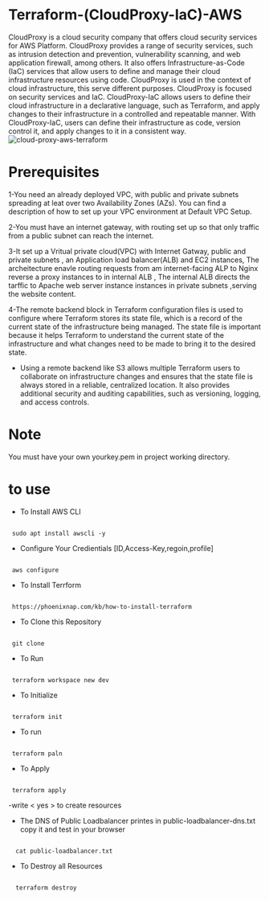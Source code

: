 #                  Terraform-(CloudProxy-IaC)-AWS 

CloudProxy is a cloud security company that offers cloud security services for AWS Platform. CloudProxy provides a range of security services, such as intrusion detection and prevention, vulnerability scanning, and web application firewall, among others. It also offers Infrastructure-as-Code (IaC) services that allow users to define and manage their cloud infrastructure resources using code.
CloudProxy  is used in the context of cloud infrastructure, this  serve different purposes. CloudProxy is focused on security services and IaC.
CloudProxy-IaC allows users to define their cloud infrastructure in a declarative language, such as Terraform, and apply changes to their infrastructure in a controlled and repeatable manner. With CloudProxy-IaC, users can define their infrastructure as code, version control it, and apply changes to it in a consistent way.
![cloud-proxy-aws-terraform](https://github.com/Merit516/Terraform-IAC-AWS/assets/58358691/4c96a7ef-df7f-425d-9396-013e3a1bbf4d)
# Prerequisites
1-You need an already deployed VPC, with public and private subnets spreading at leat over two Availability Zones (AZs). You can find a description of how to set up your VPC environment at Default VPC Setup.

2-You must have an internet gateway, with routing set up so that only traffic from a public subnet can reach the internet.

3-It set up a Vritual private cloud(VPC) with Internet Gatway, public and private subnets , an Application load balancer(ALB) and EC2 instances, The archeitecture enavle routing requests from am internet-facing ALP to Nginx reverse a proxy instances to in internal ALB , The internal ALB directs the tarffic to Apache web server instance instances in private subnets ,serving the website content.

4-The  remote backend block in Terraform configuration files is used to configure where Terraform stores its state file, which is a record of the current state of the infrastructure being managed. The state file is important because it helps Terraform to understand the current state of the infrastructure and what changes need to be made to bring it to the desired state.

- Using a remote backend like S3 allows multiple Terraform users to collaborate on infrastructure changes and ensures that the state file is always stored in a reliable, centralized location. It also provides additional security and auditing capabilities, such as versioning, logging, and access controls.

# Note 
You must have your own yourkey.pem in project working directory.

# to use  
*  To Install AWS CLI

<pre><code class="copy-button">
 sudo apt install awscli -y 
</code></pre>


* Configure Your Credientials [ID,Access-Key,regoin,profile]

<pre><code class="copy-button">
 aws configure
</code></pre>

*  To Install Terrform

<pre><code class="copy-button">
 https://phoenixnap.com/kb/how-to-install-terraform
</code></pre> 


* To Clone this Repository 
<pre><code class="copy-button">
 git clone 
</code></pre>

* To Run 
<pre><code class="copy-button">
 terraform workspace new dev
</code></pre>  

* To Initialize
<pre><code class="copy-button">
 terraform init
</code></pre> 

* To run
<pre><code class="copy-button">
 terraform paln
</code></pre>  

* To Apply
<pre><code class="copy-button">
 terraform apply
</code></pre> 

-write < yes > to create  resources

* The DNS of Public Loadbalancer printes  in public-loadbalancer-dns.txt  copy it and test in your browser
<pre><code class="copy-button">
  cat public-loadbalancer.txt
</code></pre>   

* To Destroy all Resources
<pre><code class="copy-button">
  terraform destroy
</code></pre>   




